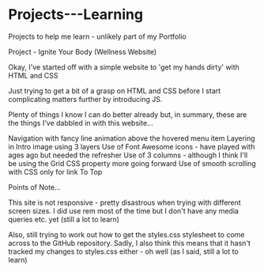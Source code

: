 # Projects---Learning
Projects to help me learn - unlikely part of my Portfolio

Project - Ignite Your Body (Wellness Website)

Okay, I've started off with a simple website to 'get my hands dirty' with HTML and CSS

Just trying to get a bit of a grasp on HTML and CSS before I start complicating matters further by introducing JS.

Plenty of things I know I can do better already but, in summary, these are the things I've dabbled in with this website...

Navigation with fancy line animation above the hovered menu item
Layering in Intro image using 3 layers
Use of Font Awesome icons - have played with ages ago but needed the refresher
Use of 3 columns - although I think I'll be using the Grid CSS property more going forward
Use of smooth scrolling with CSS only for link To Top

Points of Note...

This site is not responsive - pretty disastrous when trying with different screen sizes.
I did use rem most of the time but I don't have any media queries etc. yet (still a lot to learn)

Also, still trying to work out how to get the styles.css stylesheet to come across to the GitHub repository.  Sadly, I also think this means that it hasn't tracked my changes to styles.css either - oh well (as I said, still a lot to learn)
